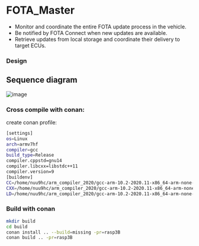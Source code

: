 # FOTA_Master
- Monitor and coordinate the entire FOTA update process in the vehicle.
- Be notified by FOTA Connect when new updates are available.
- Retrieve updates from local storage and coordinate their delivery to target ECUs.
### Design
## Sequence diagram
![image](https://github.com/FOTA-CET/FOTA_Master/assets/82272158/32961de3-b2af-44cc-b51c-9a1051946b95)
### Cross compile with conan:
create conan profile: 
```sh
[settings]
os=Linux
arch=armv7hf
compiler=gcc
build_type=Release
compiler.cppstd=gnu14
compiler.libcxx=libstdc++11
compiler.version=9
[buildenv]
CC=/home/nuu9hc/arm_compiler_2020/gcc-arm-10.2-2020.11-x86_64-arm-none-linux-gnueabihf/bin/arm-none-linux-gnueabihf-gcc
CXX=/home/nuu9hc/arm_compiler_2020/gcc-arm-10.2-2020.11-x86_64-arm-none-linux-gnueabihf/bin/arm-none-linux-gnueabihf-g++
LD=/home/nuu9hc/arm_compiler_2020/gcc-arm-10.2-2020.11-x86_64-arm-none-linux-gnueabihf/bin/arm-linux-gnueabihf-ld
```
### Build with conan
```sh
mkdir build
cd build
conan install .. --build=missing -pr=rasp3B
conan build .. -pr=rasp3B
```

